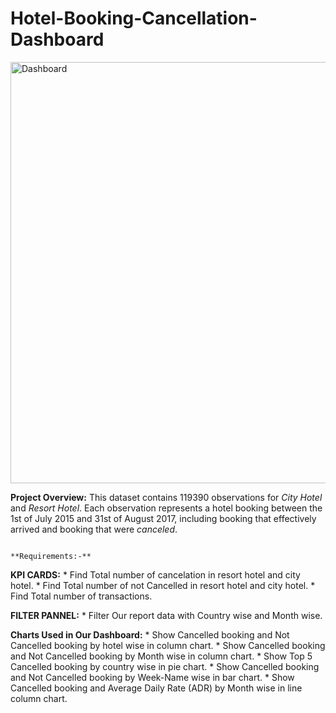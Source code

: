 # Hotel-Booking-Cancellation-Dashboard
<img width="674" alt="Dashboard" src="https://github.com/Wolverine-Shiva/Hotel-Booking-Cancellation-Dashboard/assets/132210827/d1b390d3-e019-422b-b102-b5fdce73e9e5">

**Project Overview:**
This dataset contains 119390 observations for _City Hotel_ and _Resort Hotel_. Each observation represents a hotel booking between the 1st of July 2015 and 31st of August 2017, including booking that effectively arrived and booking that were _canceled_.

                                                                      **Requirements:-**
**KPI CARDS:**
    *  Find Total number of cancelation in resort hotel and city hotel.
    *  Find Total number of not Cancelled in resort hotel and city hotel.
    *  Find Total number of transactions.
    
**FILTER PANNEL:**
    *  Filter Our report data with Country wise and Month wise.

**Charts Used in Our Dashboard:**
    *  Show Cancelled booking and Not Cancelled booking by hotel wise in column chart.
    *  Show Cancelled booking and Not Cancelled booking by Month wise in column chart.
    *  Show Top 5 Cancelled booking by country wise in pie chart.
    *  Show Cancelled booking and Not Cancelled booking by Week-Name wise in bar chart.
    *  Show Cancelled booking and Average Daily Rate (ADR)  by Month wise in line column chart.
